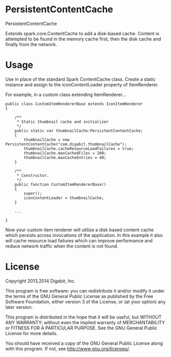 
PersistentContentCache
======================

PersistentContentCache

Extends spark.core.ContentCache to add a disk-based cache. Content is attempted to be found in the memory cache first, then the disk cache and finally from the network.

Usage
=====

Use in place of the standard Spark ContentCache class. Create a static instance and assign to the iconContentLoader property of ItemRenderer.

For example, in a custom class extending ItemRenderer...

```
public class CustomItemRendererBase extends IconItemRenderer
{

	/**
	 * Static thumbnail cache and initializer
	 */
	public static var thumbnailCache:PersistentContentCache;
	{
		thumbnailCache = new PersistentContentCache("com.digabit.thumbnailCache");
		thumbnailCache.cacheResourceLoadFailures = true;
		thumbnailCache.maxCachedFiles = 200;
		thumbnailCache.maxCacheEntries = 40;
	}
	
	/**
	 * Constructor.
	 */
	public function CustomItemRendererBase()
	{
		super();
		iconContentLoader = thumbnailCache;
	}
	
	...
	
}

```

Now your custom item renderer will utilize a disk based content cache which persists across invocations of the application. In this example it also
will cache resource load failures which can improve performance and reduce network traffic when the content is not found.

License
=======

Copyright 2013,2014 Digabit, Inc.

This program is free software: you can redistribute it and/or modify
it under the terms of the GNU General Public License as published by
the Free Software Foundation, either version 3 of the License, or
(at your option) any later version.
	
This program is distributed in the hope that it will be useful,
but WITHOUT ANY WARRANTY; without even the implied warranty of
MERCHANTABILITY or FITNESS FOR A PARTICULAR PURPOSE.  See the
GNU General Public License for more details.
	
You should have received a copy of the GNU General Public License
along with this program.  If not, see <http://www.gnu.org/licenses/>.

